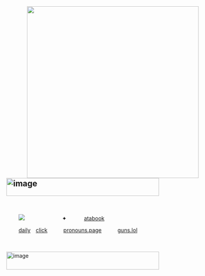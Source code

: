 <img align="right" width="450" src="https://github.com/user-attachments/assets/11757d8f-271c-4bcb-9122-f73b1cc76026" />

## <img width="400" height="47" alt="image" src="https://github.com/user-attachments/assets/2b7e7506-c0b5-4925-ba5a-19a08367f460" /> 


                         

    
![](https://komarev.com/ghpvc/?username=2ft-high&label=(⁠ 𓏏𓏏 ⁠)&color=9a8659)       ✦     [atabook](https://telarune.atabook.org)

   [daily](https://arab.org/click-to-help/palestine/)  [click](https://arab.org/click-to-help/palestine/)      [pronouns.page](https://en.pronouns.page/@telarune)      [guns.lol](https://guns.lol/telarune)                                                                         


<img width="400" height="47" alt="image" src="https://github.com/user-attachments/assets/2b7e7506-c0b5-4925-ba5a-19a08367f460" />

                                                              

  
    



